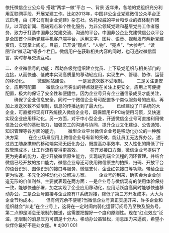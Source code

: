 依托微信企业公众号 搭建“两学一做”平台
一、背景
近年来，各地的党组织充分利用互联网手段，开展党建工作。比如2013年，中国非公企业党建微信公众平台正式启用，由《非公有制企业党建》杂志社。依托权威的平台和专业的媒体制作团队，以深度新闻、高端观点和个性化服务，为非公领域党建和基层党务工作者服务，致力于打造中国非公党建交流、沟通的平台。中国非公企业党建微信公众平台是全国首个两新党建手机客户端平台，运用文字、图片、语音、视频发布两新党建资讯，实现掌上阅览。目前，已开设“观点”、“人物”、“亮点”、“大参考”、“读图”和“微活动”等多个栏目。微信用户在获取相关内容的同时，也可通过微信留言，实时参与交流互动。

二、企业微信号的功能：
     帮助各级党组织建立党员、上下级党组织与相关部门的连接，从而快速、低成本实现高质量的移动轻应用，实现生产、管理、协作、运营的移动化。
　　微型网站建设。
　　一是发送次数不受限制。
　　二是关注更安全，应用可配置
　　微信企业号突出的特点就是在关注上更安全，应用上可便捷配置，极大的保证了安全性和便捷性。因为企业号只有企业通信录成员才能关注，
　　确保了企业信息安全，同时一个微信企业号可配置多个类似服务号的应用。再加上发送次数不受限制，信息的传播达到了最大化。
　　已经建设了IT系统的大企业，可直接将现有IT系统接入微信企业号，既保留用户PC端使用习惯，又快速实现企业应用移动化。另一方面，对于中小型企业，开通微信企业号可直接利用微信及公众号的基础能力，加强员工的沟通与协同，提升企业文化建设、公告通知、知识管理等各方面的能力。
　　微型企业平台微信企业号是移动化办公的一种解决方案
　　在企业场景应用上微信企业号有新的突破，能让员工无边界办公。透过员工随身携带的移动端实现无纸化办公，既提高办事效率，又人性化的降低了行政管理成本，让工作流程变得更高效。
　　在开发接口方面，微信企业号提供了更为完备的能力，逐步开放微信原生能力，实现端到端全流程的闭环管理。并结合微信已经开放的接口能力，微信企业号还可使用微信原生的拍照、扫码、开放平台的语音识别、图像识别的接口与服务、微信支付、企业红包接口等功能，带给企业更为快速、多元化的移动化办公解决方案。
　　企业号的到来，确实会为企业创造无形的价值利益。主要就表现在两方面：一是企业号与微信现有的使用体验保持一致，能够快速部署，加之实现了企业应用移动化，应用活跃度高同时能够快速移动办公。二是企业号直接与企业原有IT系统对接，降低了第三方开发成本，大大为企业节约成本。
　　但有何冗余不便呢?当微信企业号真正实施开来，许多企业和组织就会“奔走”在企业号上，这将在一定时间内弱化运营订阅号乃至殃及服务号。第二点即是消息无限制的推送，这需要把握好一个度和原则性。现在“红点效应”泛滥，无限制的消息压力可谓是十分大。移动办公虽轻松，消息压力来逼疯，希望小伙伴你最好不是处女座。# dj001
001

